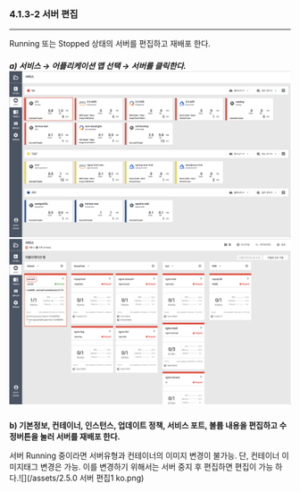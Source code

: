 ### 4.1.3-2 서버 편집

---

Running 또는 Stopped 상태의 서버를 편집하고 재배포 한다.

##### a\) 서비스 → 어플리케이션 맵 선택 → 서버를 클릭한다.![](/assets/2.5_ko_service_02.png)![](/assets/2.5_ko_service_appmap_08.png)

**b\) 기본정보, 컨테이너, 인스턴스, 업데이트 정책, 서비스 포트, 볼륨 내용을 편집하고 수정버튼을 눌러 서버를 재배포 한다.**

서버 Running 중이라면 서버유형과 컨테이너의 이미지 변경이 불가능. 단, 컨테이너 이미지태그 변경은 가능. 이를 변경하기 위해서는 서버 중지 후 편집하면 편집이 가능 하다.![](/assets/2.5.0 서버 편집1 ko.png)

